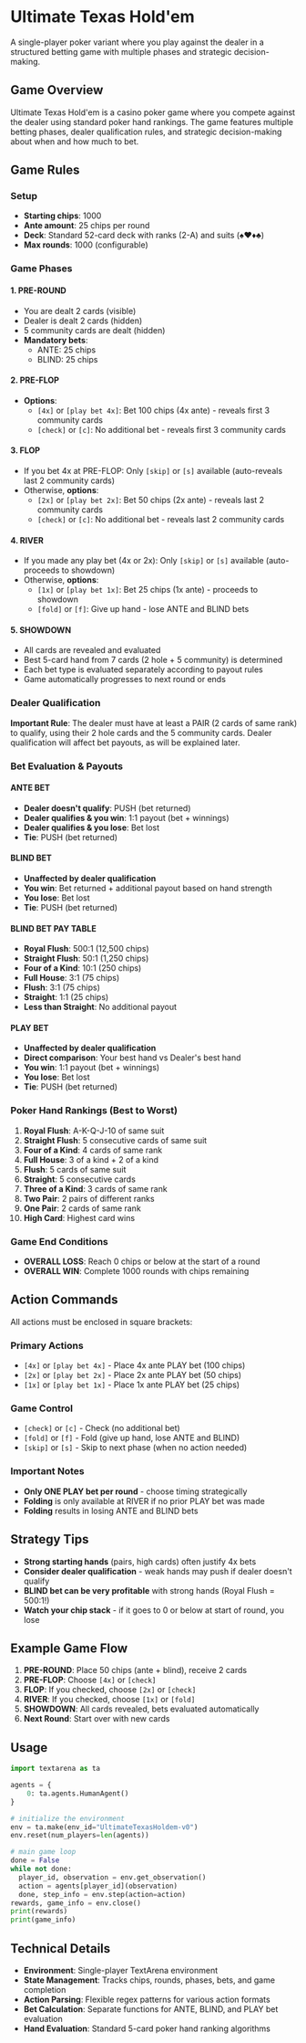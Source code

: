 # Ultimate Texas Hold'em

A single-player poker variant where you play against the dealer in a structured betting game with multiple phases and strategic decision-making.

## Game Overview

Ultimate Texas Hold'em is a casino poker game where you compete against the dealer using standard poker hand rankings. The game features multiple betting phases, dealer qualification rules, and strategic decision-making about when and how much to bet.

## Game Rules

### Setup
- **Starting chips**: 1000
- **Ante amount**: 25 chips per round
- **Deck**: Standard 52-card deck with ranks (2-A) and suits (♠♥♦♣)
- **Max rounds**: 1000 (configurable)

### Game Phases

#### 1. PRE-ROUND
- You are dealt 2 cards (visible)
- Dealer is dealt 2 cards (hidden)
- 5 community cards are dealt (hidden)
- **Mandatory bets**: 
  - ANTE: 25 chips
  - BLIND: 25 chips

#### 2. PRE-FLOP
- **Options**:
  - `[4x]` or `[play bet 4x]`: Bet 100 chips (4x ante) - reveals first 3 community cards
  - `[check]` or `[c]`: No additional bet - reveals first 3 community cards

#### 3. FLOP
- If you bet 4x at PRE-FLOP: Only `[skip]` or `[s]` available (auto-reveals last 2 community cards)
- Otherwise, **options**:
  - `[2x]` or `[play bet 2x]`: Bet 50 chips (2x ante) - reveals last 2 community cards
  - `[check]` or `[c]`: No additional bet - reveals last 2 community cards

#### 4. RIVER
- If you made any play bet (4x or 2x): Only `[skip]` or `[s]` available (auto-proceeds to showdown)
- Otherwise, **options**:
  - `[1x]` or `[play bet 1x]`: Bet 25 chips (1x ante) - proceeds to showdown
  - `[fold]` or `[f]`: Give up hand - lose ANTE and BLIND bets

#### 5. SHOWDOWN
- All cards are revealed and evaluated
- Best 5-card hand from 7 cards (2 hole + 5 community) is determined
- Each bet type is evaluated separately according to payout rules
- Game automatically progresses to next round or ends

### Dealer Qualification

**Important Rule**: The dealer must have at least a PAIR (2 cards of same rank) to qualify, using their 2 hole cards and the 5 community cards. Dealer qualification will affect bet payouts, as will be explained later.

### Bet Evaluation & Payouts

#### ANTE BET
- **Dealer doesn't qualify**: PUSH (bet returned)
- **Dealer qualifies & you win**: 1:1 payout (bet + winnings)
- **Dealer qualifies & you lose**: Bet lost
- **Tie**: PUSH (bet returned)

#### BLIND BET
- **Unaffected by dealer qualification**
- **You win**: Bet returned + additional payout based on hand strength
- **You lose**: Bet lost
- **Tie**: PUSH (bet returned)

#### BLIND BET PAY TABLE
- **Royal Flush**: 500:1 (12,500 chips)
- **Straight Flush**: 50:1 (1,250 chips)
- **Four of a Kind**: 10:1 (250 chips)
- **Full House**: 3:1 (75 chips)
- **Flush**: 3:1 (75 chips)
- **Straight**: 1:1 (25 chips)
- **Less than Straight**: No additional payout

#### PLAY BET
- **Unaffected by dealer qualification**
- **Direct comparison**: Your best hand vs Dealer's best hand
- **You win**: 1:1 payout (bet + winnings)
- **You lose**: Bet lost
- **Tie**: PUSH (bet returned)

### Poker Hand Rankings (Best to Worst)

1. **Royal Flush**: A-K-Q-J-10 of same suit
2. **Straight Flush**: 5 consecutive cards of same suit
3. **Four of a Kind**: 4 cards of same rank
4. **Full House**: 3 of a kind + 2 of a kind
5. **Flush**: 5 cards of same suit
6. **Straight**: 5 consecutive cards
7. **Three of a Kind**: 3 cards of same rank
8. **Two Pair**: 2 pairs of different ranks
9. **One Pair**: 2 cards of same rank
10. **High Card**: Highest card wins

### Game End Conditions

- **OVERALL LOSS**: Reach 0 chips or below at the start of a round
- **OVERALL WIN**: Complete 1000 rounds with chips remaining

## Action Commands

All actions must be enclosed in square brackets:

### Primary Actions
- `[4x]` or `[play bet 4x]` - Place 4x ante PLAY bet (100 chips)
- `[2x]` or `[play bet 2x]` - Place 2x ante PLAY bet (50 chips)
- `[1x]` or `[play bet 1x]` - Place 1x ante PLAY bet (25 chips)

### Game Control
- `[check]` or `[c]` - Check (no additional bet)
- `[fold]` or `[f]` - Fold (give up hand, lose ANTE and BLIND)
- `[skip]` or `[s]` - Skip to next phase (when no action needed)

### Important Notes
- **Only ONE PLAY bet per round** - choose timing strategically
- **Folding** is only available at RIVER if no prior PLAY bet was made
- **Folding** results in losing ANTE and BLIND bets

## Strategy Tips

- **Strong starting hands** (pairs, high cards) often justify 4x bets
- **Consider dealer qualification** - weak hands may push if dealer doesn't qualify
- **BLIND bet can be very profitable** with strong hands (Royal Flush = 500:1!)
- **Watch your chip stack** - if it goes to 0 or below at start of round, you lose

## Example Game Flow

1. **PRE-ROUND**: Place 50 chips (ante + blind), receive 2 cards
2. **PRE-FLOP**: Choose `[4x]` or `[check]`
3. **FLOP**: If you checked, choose `[2x]` or `[check]`
4. **RIVER**: If you checked, choose `[1x]` or `[fold]`
5. **SHOWDOWN**: All cards revealed, bets evaluated automatically
6. **Next Round**: Start over with new cards

## Usage

```python
import textarena as ta 

agents = {
    0: ta.agents.HumanAgent()
}

# initialize the environment
env = ta.make(env_id="UltimateTexasHoldem-v0")
env.reset(num_players=len(agents))

# main game loop
done = False 
while not done:
  player_id, observation = env.get_observation()
  action = agents[player_id](observation)
  done, step_info = env.step(action=action)
rewards, game_info = env.close()
print(rewards)
print(game_info)
```

## Technical Details

- **Environment**: Single-player TextArena environment
- **State Management**: Tracks chips, rounds, phases, bets, and game completion
- **Action Parsing**: Flexible regex patterns for various action formats
- **Bet Calculation**: Separate functions for ANTE, BLIND, and PLAY bet evaluation
- **Hand Evaluation**: Standard 5-card poker hand ranking algorithms 